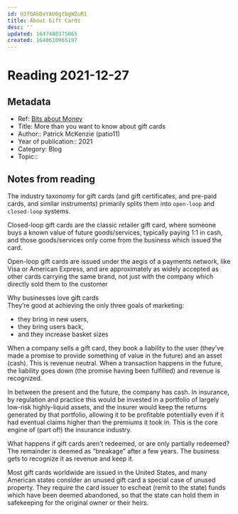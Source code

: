 ```yaml
---
id: U3fGAbDxYAU0gtbgWZuR1
title: About Gift Cards
desc: ''
updated: 1647480375065
created: 1640610965197
---
```

# Reading 2021-12-27

## Metadata

- Ref: [Bits about Money](https://bam.kalzumeus.com/archive/more-than-you-want-to-know-about-gift-cards/)
- Title: More than you want to know about gift cards
- Author:: Patrick McKenzie (patio11)
- Year of publication:: 2021
- Category: Blog
- Topic:: 

## Notes from reading

The industry taxonomy for gift cards (and gift certificates, and pre-paid cards, and similar instruments) primarily splits them into `open-loop` and `closed-loop` systems.

Closed-loop gift cards are the classic retailer gift card, where someone buys a known value of future goods/services, typically paying 1:1 in cash, and those goods/services only come from the business which issued the card.

Open-loop gift cards are issued under the aegis of a payments network, like Visa or American Express, and are approximately as widely accepted as other cards carrying the same brand, not just with the company which directly sold them to the customer

Why businesses love gift cards  
They’re good at achieving the only three goals of marketing: 
- they bring in new users, 
- they bring users back, 
- and they increase basket sizes

When a company sells a gift card, they book a liability to the user (they’ve made a promise to provide something of value in the future) and an asset (cash). This is revenue neutral. When a transaction happens in the future, the liability goes down (the promise having been fulfilled) and revenue is recognized.

In between the present and the future, the company has cash. In insurance, by regulation and practice this would be invested in a portfolio of largely low-risk highly-liquid assets, and the insurer would keep the returns generated by that portfolio, allowing it to be profitable potentially even if it had eventual claims higher than the premiums it took in. This is the core engine of (part of!) the insurance industry.

What happens if gift cards aren’t redeemed, or are only partially redeemed? The remainder is deemed as “breakage” after a few years. The business gets to recognize it as revenue and keep it.

Most gift cards worldwide are issued in the United States, and many American states consider an unused gift card a special case of unused property. They require the card issuer to escheat (remit to the state) funds which have been deemed abandoned, so that the state can hold them in safekeeping for the original owner or their heirs.
